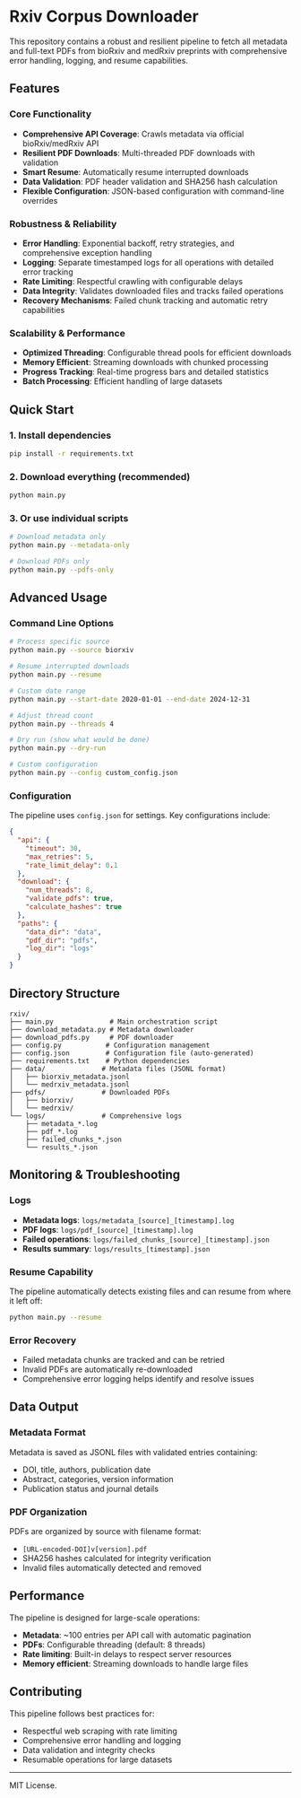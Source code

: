 # Rxiv Corpus Downloader

This repository contains a robust and resilient pipeline to fetch all metadata and full-text PDFs from bioRxiv and 
medRxiv preprints with comprehensive error handling, logging, and resume capabilities.

## Features

### Core Functionality
- **Comprehensive API Coverage**: Crawls metadata via official bioRxiv/medRxiv API
- **Resilient PDF Downloads**: Multi-threaded PDF downloads with validation
- **Smart Resume**: Automatically resume interrupted downloads
- **Data Validation**: PDF header validation and SHA256 hash calculation
- **Flexible Configuration**: JSON-based configuration with command-line overrides

### Robustness & Reliability
- **Error Handling**: Exponential backoff, retry strategies, and comprehensive exception handling
- **Logging**: Separate timestamped logs for all operations with detailed error tracking
- **Rate Limiting**: Respectful crawling with configurable delays
- **Data Integrity**: Validates downloaded files and tracks failed operations
- **Recovery Mechanisms**: Failed chunk tracking and automatic retry capabilities

### Scalability & Performance
- **Optimized Threading**: Configurable thread pools for efficient downloads
- **Memory Efficient**: Streaming downloads with chunked processing
- **Progress Tracking**: Real-time progress bars and detailed statistics
- **Batch Processing**: Efficient handling of large datasets

## Quick Start

### 1. Install dependencies
```bash
pip install -r requirements.txt
```

### 2. Download everything (recommended)
```bash
python main.py
```

### 3. Or use individual scripts
```bash
# Download metadata only
python main.py --metadata-only

# Download PDFs only
python main.py --pdfs-only
```

## Advanced Usage

### Command Line Options
```bash
# Process specific source
python main.py --source biorxiv

# Resume interrupted downloads
python main.py --resume

# Custom date range
python main.py --start-date 2020-01-01 --end-date 2024-12-31

# Adjust thread count
python main.py --threads 4

# Dry run (show what would be done)
python main.py --dry-run

# Custom configuration
python main.py --config custom_config.json
```

### Configuration

The pipeline uses `config.json` for settings. Key configurations include:

```json
{
  "api": {
    "timeout": 30,
    "max_retries": 5,
    "rate_limit_delay": 0.1
  },
  "download": {
    "num_threads": 8,
    "validate_pdfs": true,
    "calculate_hashes": true
  },
  "paths": {
    "data_dir": "data",
    "pdf_dir": "pdfs",
    "log_dir": "logs"
  }
}
```

## Directory Structure

```
rxiv/
├── main.py              # Main orchestration script
├── download_metadata.py # Metadata downloader
├── download_pdfs.py     # PDF downloader
├── config.py           # Configuration management
├── config.json         # Configuration file (auto-generated)
├── requirements.txt    # Python dependencies
├── data/              # Metadata files (JSONL format)
│   ├── biorxiv_metadata.jsonl
│   └── medrxiv_metadata.jsonl
├── pdfs/              # Downloaded PDFs
│   ├── biorxiv/
│   └── medrxiv/
└── logs/              # Comprehensive logs
    ├── metadata_*.log
    ├── pdf_*.log
    ├── failed_chunks_*.json
    └── results_*.json
```

## Monitoring & Troubleshooting

### Logs
- **Metadata logs**: `logs/metadata_[source]_[timestamp].log`
- **PDF logs**: `logs/pdf_[source]_[timestamp].log`
- **Failed operations**: `logs/failed_chunks_[source]_[timestamp].json`
- **Results summary**: `logs/results_[timestamp].json`

### Resume Capability
The pipeline automatically detects existing files and can resume from where it left off:
```bash
python main.py --resume
```

### Error Recovery
- Failed metadata chunks are tracked and can be retried
- Invalid PDFs are automatically re-downloaded
- Comprehensive error logging helps identify and resolve issues

## Data Output

### Metadata Format
Metadata is saved as JSONL files with validated entries containing:
- DOI, title, authors, publication date
- Abstract, categories, version information
- Publication status and journal details

### PDF Organization
PDFs are organized by source with filename format:
- `[URL-encoded-DOI]v[version].pdf`
- SHA256 hashes calculated for integrity verification
- Invalid files automatically detected and removed

## Performance

The pipeline is designed for large-scale operations:
- **Metadata**: ~100 entries per API call with automatic pagination
- **PDFs**: Configurable threading (default: 8 threads)
- **Rate limiting**: Built-in delays to respect server resources
- **Memory efficient**: Streaming downloads to handle large files

## Contributing

This pipeline follows best practices for:
- Respectful web scraping with rate limiting
- Comprehensive error handling and logging
- Data validation and integrity checks
- Resumable operations for large datasets

---
MIT License.
